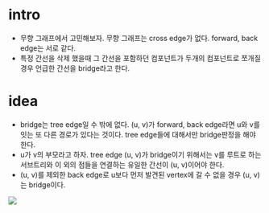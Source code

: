 # intro

  - 무향 그래프에서 고민해보자. 무향 그래프는 cross edge가 없다. forward, back edge는 서로 같다.
  - 특정 간선을 삭제 했을때 그 간선을 포함하던 컴포넌트가 두개의 컴포넌트로 쪼개질 경우
    언급한 간선을 bridge라고 한다.

# idea

  - bridge는 tree edge일 수 밖에 없다. (u, v)가 forward, back edge라면 u와
    v를 잇는 또 다른 경로가 있다는 것이다. tree edge들에 대해서만 bridge판정을 해야 한다.
  - u가 v의 부모라고 하자. tree edge (u, v)가 bridge이기 위해서는 v를 루트로 하는
    서브트리와 이 외의 점들을 연결하는 유일한 간선이 (u, v)이어야 한다.
  - (u, v)를 제외한 back edge로 u보다 먼저 발견된 vertex에 갈 수 없을 경우 (u, v)
    는 bridge이다.

  ![](http://dyewrv1redcbt.cloudfront.net//wp-content/uploads/Bridge2-300x176.png)